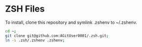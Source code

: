 # ZSH Files
To install, clone this repository and symlink .zshenv to ~/.zshenv.
```zsh
cd ~;
git clone git@github.com:AGitUser0001/.zsh.git;
ln -s .zsh/.zshenv .zshenv;
```
